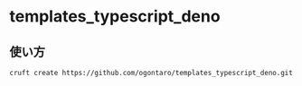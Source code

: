 # templates_typescript_deno

## 使い方

```shell
cruft create https://github.com/ogontaro/templates_typescript_deno.git
```
